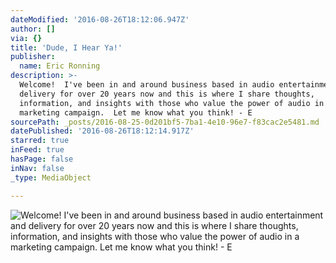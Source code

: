 ```yaml
---
dateModified: '2016-08-26T18:12:06.947Z'
author: []
via: {}
title: 'Dude, I Hear Ya!'
publisher:
  name: Eric Ronning
description: >-
  Welcome!  I've been in and around business based in audio entertainment and
  delivery for over 20 years now and this is where I share thoughts,
  information, and insights with those who value the power of audio in a
  marketing campaign.  Let me know what you think! - E
sourcePath: _posts/2016-08-25-0d201bf5-7ba1-4e10-96e7-f83cac2e5481.md
datePublished: '2016-08-26T18:12:14.917Z'
starred: true
inFeed: true
hasPage: false
inNav: false
_type: MediaObject

---
```

![Welcome!  I've been in and around business based in audio entertainment and delivery for over 20 years now and this is where I share thoughts, information, and insights with those who value the power of audio in a marketing campaign.  Let me know what you think! - E](https://the-grid-user-content.s3-us-west-2.amazonaws.com/60c06cca-5308-4e57-a662-504ddf97255e.jpg)